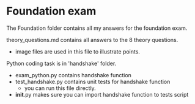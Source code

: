 # Foundation exam

The Foundation folder contains all my answers for the foundation exam.

theory_questions.md contains all answers to the 8 theory questions.
- image files are used in this file to illustrate points.

Python coding task is in 'handshake' folder.
- exam_python.py contains handshake function
- test_handshake.py contains unit tests for handshake function
  - you can run this file directly.
- __init__.py makes sure you can import handshake function to tests script

